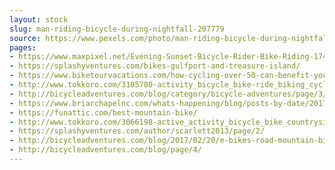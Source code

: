 ```yaml
---
layout: stock
slug: man-riding-bicycle-during-nightfall-207779
source: https://www.pexels.com/photo/man-riding-bicycle-during-nightfall-207779/
pages:
- https://www.maxpixel.net/Evening-Sunset-Bicycle-Rider-Bike-Riding-1740730
- https://splashyventures.com/bikes-gulfport-and-treasure-island/
- https://www.biketourvacations.com/how-cycling-over-50-can-benefit-your-lifestyle/
- http://www.tokkoro.com/3105780-activity_bicycle_bike-ride_biking_cyclist_exercise_fitness_nature_outdoors_people_summer_sunset.html
- http://bicycleadventures.com/blog/category/bicycle-adventures/page/3/
- https://www.briarchapelnc.com/whats-happening/blog/posts-by-date/2017/may/the-night-riders/
- https://funattic.com/best-mountain-bike/
- http://www.tokkoro.com/3066198-active_activity_bicycle_bike_countryside_cycle_cycling_cyclist_fit_fun_happy_healthy_lifestyle_male_outdoors_outside_park_people_ride_riding_sunset.html
- https://splashyventures.com/author/scarlett2013/page/2/
- http://bicycleadventures.com/blog/2017/02/20/e-bikes-road-mountain-bikes-which-is-best-bicycle-tour/
- http://bicycleadventures.com/blog/page/4/
---
```

